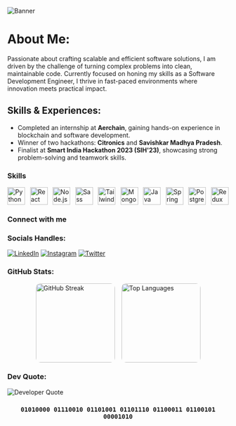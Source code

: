 ![Banner](https://i.ibb.co/MxTwRPCy/1742541600137.jpg)

# About Me:
<p> Passionate about crafting scalable and efficient software solutions, I am driven by the challenge of turning complex problems into clean, maintainable code. Currently focused on honing my skills as a Software Development Engineer, I thrive in fast-paced environments where innovation meets practical impact.</p>

## Skills & Experiences:
- Completed an internship at **Aerchain**, gaining hands-on experience in blockchain and software development.
- Winner of two hackathons: **Citronics** and **Savishkar Madhya Pradesh**.
- Finalist at **Smart India Hackathon 2023 (SIH'23)**, showcasing strong problem-solving and teamwork skills.

### Skills

<div style="display: flex; justify-content: space-between; max-width: 700px; margin: auto; flex-wrap: wrap;">
  <img alt="Python" height="40" src="https://cdn.jsdelivr.net/gh/devicons/devicon/icons/python/python-original.svg" />
  <img alt="React" height="40" src="https://cdn.jsdelivr.net/gh/devicons/devicon/icons/react/react-original.svg" />
  <img alt="Node.js" height="40" src="https://cdn.jsdelivr.net/gh/devicons/devicon/icons/nodejs/nodejs-original.svg" />
  <img alt="Sass" height="40" src="https://cdn.jsdelivr.net/gh/devicons/devicon/icons/sass/sass-original.svg" />
  <img alt="Tailwind CSS" height="40" src="https://cdn.simpleicons.org/tailwindcss/38B2AC" />
  <img alt="MongoDB" height="40" src="https://cdn.jsdelivr.net/gh/devicons/devicon/icons/mongodb/mongodb-original.svg" />
  <img alt="Java" height="40" src="https://cdn.jsdelivr.net/gh/devicons/devicon/icons/java/java-original.svg" />
  <img alt="Spring Boot" height="40" src="https://cdn.simpleicons.org/springboot/6DB33F" />
  <img alt="PostgreSQL" height="40" src="https://cdn.jsdelivr.net/gh/devicons/devicon/icons/postgresql/postgresql-original.svg" />
  <img alt="Redux" height="40" src="https://cdn.jsdelivr.net/gh/devicons/devicon/icons/redux/redux-original.svg" />
</div>

### Connect with me

### Socials Handles:
[![LinkedIn](https://img.shields.io/badge/LinkedIn-%230077B5.svg?logo=linkedin&logoColor=white)](https://linkedin.com/in/princechaurasia) [![Instagram](https://img.shields.io/badge/Instagram-%23E4405F.svg?logo=Instagram&logoColor=white)](https://instagram.com/dev_.prince) [![Twitter](https://img.shields.io/badge/Twitter-%231DA1F2.svg?logo=Twitter&logoColor=white)](https://x.com/shutup_prince) 


### GitHub Stats:
<div style="display: flex; gap: 15px; justify-content: center; align-items: flex-start;">
  <img src="https://github-readme-streak-stats.herokuapp.com/?user=mr-dev-prince&theme=dark&hide_border=true" alt="GitHub Streak" height="180" style="border-radius: 10px;" />
  <img src="https://github-readme-stats.vercel.app/api/top-langs/?username=mr-dev-prince&theme=dark&hide_border=true&include_all_commits=true&count_private=true&layout=compact" alt="Top Languages" height="180" style="border-radius: 10px;" />
</div>

### Dev Quote:
<p align="start">
  <img src="https://quotes-github-readme.vercel.app/api?type=horizontal&theme=dark" alt="Developer Quote" />
</p>

<h3 style="text-align:center;"> <code>01010000 01110010 01101001 01101110 01100011 01100101 00001010</code> </h3>
